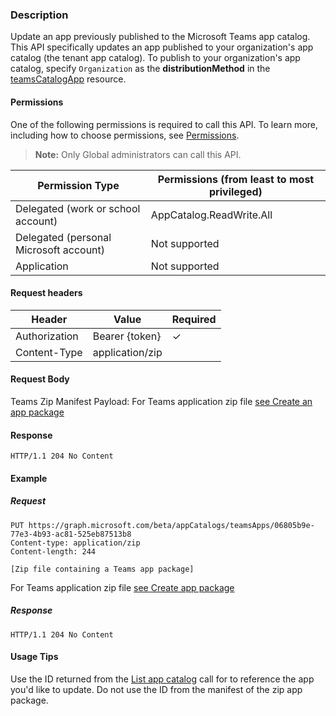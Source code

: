 ### Description
Update an app previously published to the Microsoft Teams app catalog. This API specifically updates an app published to your organization's app catalog (the tenant app catalog). To publish to your organization's app catalog, specify `Organization` as the **distributionMethod** in the [teamsCatalogApp](../resources/teamscatalogapp.md) resource.

#### Permissions
One of the following permissions is required to call this API. To learn more, including how to choose permissions, see [Permissions](https://developer.microsoft.com/en-us/graph/docs/concepts/permissions_reference).

>**Note:** Only Global administrators can call this API. 

| Permission Type                        | Permissions (from least to most privileged)
| ---------------                        | ---------------------------
| Delegated (work or school account)     | AppCatalog.ReadWrite.All 
| Delegated (personal Microsoft account) | Not supported
| Application                            | Not supported

#### Request headers
| Header        | Value           | Required
| ---------     | --------------  | --------
| Authorization | Bearer {token}  | ✓
| Content-Type  | application/zip |

#### Request Body
Teams Zip Manifest Payload: For Teams application zip file [see Create an app package](https://docs.microsoft.com/en-us/microsoftteams/platform/concepts/apps/apps-package)

#### Response
```
HTTP/1.1 204 No Content
```

#### Example
##### Request
```
PUT https://graph.microsoft.com/beta/appCatalogs/teamsApps/06805b9e-77e3-4b93-ac81-525eb87513b8
Content-type: application/zip
Content-length: 244

[Zip file containing a Teams app package]
```
For Teams application zip file [see Create app package](https://docs.microsoft.com/en-us/microsoftteams/platform/concepts/apps/apps-package)


##### Response
```
HTTP/1.1 204 No Content
```

#### Usage Tips
Use the ID returned from the [List app catalog](./list_lob_apps.md) call for to reference the app you'd like to update. Do not use the ID from the manifest of the zip app package.
